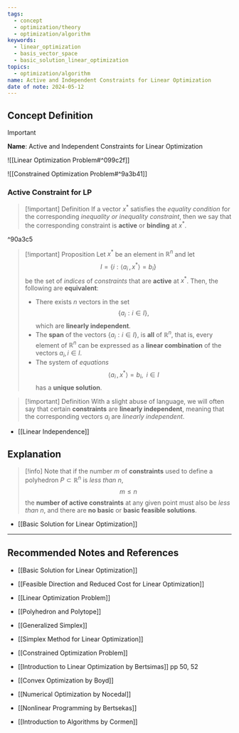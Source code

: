 ```yaml
---
tags:
  - concept
  - optimization/theory
  - optimization/algorithm
keywords:
  - linear_optimization
  - basis_vector_space
  - basic_solution_linear_optimization
topics:
  - optimization/algorithm
name: Active and Independent Constraints for Linear Optimization
date of note: 2024-05-12
---
```


## Concept Definition

>[!important]
>**Name**: Active and Independent Constraints for Linear Optimization

![[Linear Optimization Problem#^099c2f]]

![[Constrained Optimization Problem#^9a3b41]]

### Active Constraint for LP

>[!important] Definition
>If a vector $x^{*}$ satisfies the *equality condition* for the corresponding *inequality or inequality constraint*, then we say that the corresponding constraint is **active** or **binding** at $x^{*}$.

^90a3c5


>[!important] Proposition
>Let $x^{*}$ be an element in $\mathbb{R}^{n}$ and let $$I = \left\{ i: \left\langle  a_{i}\,,\, x^{*}   \right\rangle = b_{i} \right\} $$ be the set of *indices* of *constraints* that are **active** at $x^{*}$. Then, the following are **equivalent**:
>- There exists $n$ vectors in the set $$\left\{ a_{i}: i\in I \right\},$$ which are **linearly independent**.
>- The **span** of the vectors $\left\{ a_{i}: i\in I \right\}$, is **all** of $\mathbb{R}^{n}$, that is, every element of $\mathbb{R}^{n}$ can be expressed as a **linear combination** of the vectors $a_{i}, i\in I$.
>- The system of *equations* $$\left\langle  a_{i}\,,\, x^{*}   \right\rangle = b_{i}, \;\; i\in I$$ has a **unique solution**.

>[!important] Definition
>With a slight abuse of language, we will often say that certain **con­straints** are **linearly independent**, meaning that the corresponding vectors $a_{i}$ are *linearly independent*.

- [[Linear Independence]]


## Explanation

>[!info]
>Note that if the number $m$ of **constraints** used to define a polyhedron $P \subset \mathbb{R}^{n}$ is *less than* $n$, $$m\le n$$ the **number of active constraints** at any given point must also be *less than* $n$, and there are **no basic** or **basic feasible solutions**.

- [[Basic Solution for Linear Optimization]]






-----------
##  Recommended Notes and References


- [[Basic Solution for Linear Optimization]]

- [[Feasible Direction and Reduced Cost for Linear Optimization]]
- [[Linear Optimization Problem]]
- [[Polyhedron and Polytope]]
- [[Generalized Simplex]]
- [[Simplex Method for Linear Optimization]]
- [[Constrained Optimization Problem]]


- [[Introduction to Linear Optimization by Bertsimas]] pp 50, 52
- [[Convex Optimization by Boyd]]
- [[Numerical Optimization by Nocedal]]
- [[Nonlinear Programming by Bertsekas]]
- [[Introduction to Algorithms by Cormen]]